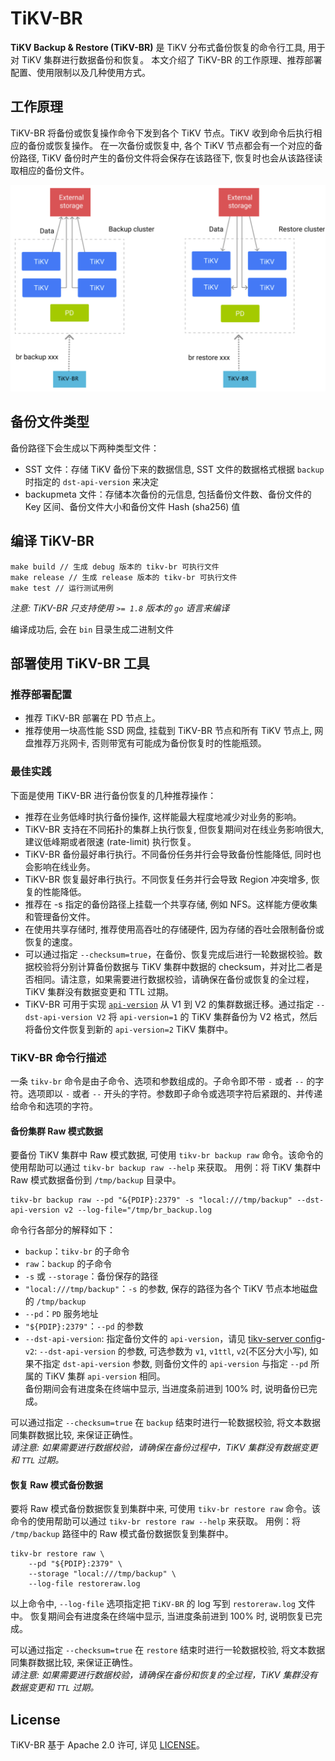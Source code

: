# TiKV-BR

**TiKV Backup & Restore (TiKV-BR)** 是 TiKV 分布式备份恢复的命令行工具, 用于对 TiKV 集群进行数据备份和恢复。
本文介绍了 TiKV-BR 的工作原理、推荐部署配置、使用限制以及几种使用方式。

## 工作原理

TiKV-BR 将备份或恢复操作命令下发到各个 TiKV 节点。TiKV 收到命令后执行相应的备份或恢复操作。
在一次备份或恢复中, 各个 TiKV 节点都会有一个对应的备份路径, TiKV 备份时产生的备份文件将会保存在该路径下, 恢复时也会从该路径读取相应的备份文件。

<img src="docs/images/tikv-br-architecture.png?sanitize=true" alt="architecture" width="600"/>

## 备份文件类型

备份路径下会生成以下两种类型文件：
- SST 文件：存储 TiKV 备份下来的数据信息, SST 文件的数据格式根据 `backup` 时指定的 `dst-api-version` 来决定
- backupmeta 文件：存储本次备份的元信息, 包括备份文件数、备份文件的 Key 区间、备份文件大小和备份文件 Hash (sha256) 值

## 编译 TiKV-BR
```
make build // 生成 debug 版本的 tikv-br 可执行文件
make release // 生成 release 版本的 tikv-br 可执行文件
make test // 运行测试用例
```

*注意: TiKV-BR 只支持使用 `>= 1.8` 版本的 `go` 语言来编译*

编译成功后, 会在 `bin` 目录生成二进制文件

## 部署使用 TiKV-BR 工具

### 推荐部署配置
- 推荐 TiKV-BR 部署在 PD 节点上。
- 推荐使用一块高性能 SSD 网盘, 挂载到 TiKV-BR 节点和所有 TiKV 节点上, 网盘推荐万兆网卡, 否则带宽有可能成为备份恢复时的性能瓶颈。

### 最佳实践
下面是使用 TiKV-BR 进行备份恢复的几种推荐操作：
- 推荐在业务低峰时执行备份操作, 这样能最大程度地减少对业务的影响。
- TiKV-BR 支持在不同拓扑的集群上执行恢复, 但恢复期间对在线业务影响很大, 建议低峰期或者限速 (rate-limit) 执行恢复。
- TiKV-BR 备份最好串行执行。不同备份任务并行会导致备份性能降低, 同时也会影响在线业务。
- TiKV-BR 恢复最好串行执行。不同恢复任务并行会导致 Region 冲突增多, 恢复的性能降低。
- 推荐在 -s 指定的备份路径上挂载一个共享存储, 例如 NFS。这样能方便收集和管理备份文件。
- 在使用共享存储时, 推荐使用高吞吐的存储硬件, 因为存储的吞吐会限制备份或恢复的速度。
- 可以通过指定 `--checksum=true`，在备份、恢复完成后进行一轮数据校验。数据校验将分别计算备份数据与 TiKV 集群中数据的 checksum，并对比二者是否相同。请注意，如果需要进行数据校验，请确保在备份或恢复的全过程，TiKV 集群没有数据变更和 TTL 过期。
- TiKV-BR 可用于实现 [`api-version`](https://docs.pingcap.com/zh/tidb/stable/tikv-configuration-file#api-version-%E4%BB%8E-v610-%E7%89%88%E6%9C%AC%E5%BC%80%E5%A7%8B%E5%BC%95%E5%85%A5) 从 V1 到 V2 的集群数据迁移。通过指定 `--dst-api-version V2` 将 `api-version=1` 的 TiKV 集群备份为 V2 格式，然后将备份文件恢复到新的 `api-version=2` TiKV 集群中。

### TiKV-BR 命令行描述
一条 `tikv-br` 命令是由子命令、选项和参数组成的。子命令即不带 `-` 或者 `--` 的字符。选项即以 `-` 或者 `--` 开头的字符。参数即子命令或选项字符后紧跟的、并传递给命令和选项的字符。
#### 备份集群 Raw 模式数据
要备份 TiKV 集群中 Raw 模式数据, 可使用 `tikv-br backup raw` 命令。该命令的使用帮助可以通过 `tikv-br backup raw --help` 来获取。
用例：将 TiKV 集群中 Raw 模式数据备份到 `/tmp/backup` 目录中。
```
tikv-br backup raw --pd "&{PDIP}:2379" -s "local:///tmp/backup" --dst-api-version v2 --log-file="/tmp/br_backup.log
```
命令行各部分的解释如下：
- `backup`：`tikv-br` 的子命令
- `raw`：`backup` 的子命令
- `-s` 或 `--storage`：备份保存的路径
- `"local:///tmp/backup"`：`-s` 的参数, 保存的路径为各个 TiKV 节点本地磁盘的 `/tmp/backup`
- `--pd`：`PD` 服务地址
- `"${PDIP}:2379"`：`--pd` 的参数
- `--dst-api-version`: 指定备份文件的 `api-version`，请见 [tikv-server config](https://docs.pingcap.com/zh/tidb/stable/tikv-configuration-file#api-version-%E4%BB%8E-v610-%E7%89%88%E6%9C%AC%E5%BC%80%E5%A7%8B%E5%BC%95%E5%85%A5)- `v2`: `--dst-api-version` 的参数, 可选参数为 `v1`, `v1ttl`, `v2`(不区分大小写), 如果不指定 `dst-api-version` 参数, 则备份文件的 `api-version` 与指定 `--pd` 所属的 TiKV 集群 `api-version` 相同。  
备份期间会有进度条在终端中显示, 当进度条前进到 100% 时, 说明备份已完成。

可以通过指定 `--checksum=true` 在 `backup` 结束时进行一轮数据校验, 将文本数据同集群数据比较, 来保证正确性。  
*请注意: 如果需要进行数据校验，请确保在备份过程中，TiKV 集群没有数据变更和 `TTL` 过期。*

#### 恢复 Raw 模式备份数据

要将 Raw 模式备份数据恢复到集群中来, 可使用 `tikv-br restore raw` 命令。该命令的使用帮助可以通过 `tikv-br restore raw --help` 来获取。
用例：将 `/tmp/backup` 路径中的 Raw 模式备份数据恢复到集群中。
```
tikv-br restore raw \
    --pd "${PDIP}:2379" \
    --storage "local:///tmp/backup" \
    --log-file restoreraw.log
```
以上命令中, `--log-file` 选项指定把 `TiKV-BR` 的 log 写到 `restoreraw.log` 文件中。
恢复期间会有进度条在终端中显示, 当进度条前进到 100% 时, 说明恢复已完成。  

可以通过指定 `--checksum=true` 在 `restore` 结束时进行一轮数据校验, 将文本数据同集群数据比较, 来保证正确性。  
*请注意: 如果需要进行数据校验，请确保在备份和恢复的全过程，TiKV 集群没有数据变更和 `TTL` 过期。*

## License

TiKV-BR 基于 Apache 2.0 许可, 详见 [LICENSE](./LICENSE.md)。
